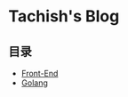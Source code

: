 # Tachish's Blog
## 目录
- [Front-End](https://tachish.github.io/front-end/vue.md)
- [Golang](https://tachish.github.io/golang/golang.md)

